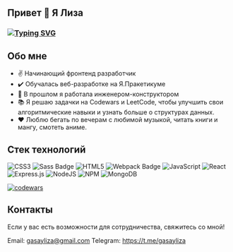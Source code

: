 ## Привет 👋 Я Лиза
### [![Typing SVG](https://readme-typing-svg.herokuapp.com?color=%2336BCF7&lines=Начинающий+веб-разработчик)](https://git.io/typing-svg)

## Обо мне

- ✌️ Начинающий фронтенд разработчик
- ✔️ Обучалась веб-разработке на Я.Пракетикуме
- 📝 В прошлом я работала инженером-конструктором
- 📚 Я решаю задачки на Codewars и LeetCode, чтобы улучшить свои алгоритмические навыки и узнать больше о структурах данных.
- ❤️ Люблю бегать по вечерам с любимой музыкой, читать книги и мангу, смотеть аниме. 

## Стек технологий
![CSS3](https://img.shields.io/badge/css3-%231572B6.svg?style=for-the-badge&logo=css3&logoColor=white)
![Sass Badge](https://img.shields.io/badge/Sass-C69?logo=sass&logoColor=fff&style=flat)
![HTML5](https://img.shields.io/badge/html5-%23E34F26.svg?style=for-the-badge&logo=html5&logoColor=white)
![Webpack Badge](https://img.shields.io/badge/Webpack-8DD6F9?logo=webpack&logoColor=000&style=flat)
![JavaScript](https://img.shields.io/badge/javascript-%23323330.svg?style=for-the-badge&logo=javascript&logoColor=%23F7DF1E)
![React](https://img.shields.io/badge/react-%2320232a.svg?style=for-the-badge&logo=react&logoColor=%2361DAFB)
![Express.js](https://img.shields.io/badge/express.js-%23404d59.svg?style=for-the-badge&logo=express&logoColor=%2361DAFB)
![NodeJS](https://img.shields.io/badge/node.js-6DA55F?style=for-the-badge&logo=node.js&logoColor=white)
![NPM](https://img.shields.io/badge/NPM-%23CB3837.svg?style=for-the-badge&logo=npm&logoColor=white)
![MongoDB](https://img.shields.io/badge/MongoDB-%234ea94b.svg?style=for-the-badge&logo=mongodb&logoColor=white)

[![codewars](https://www.codewars.com/users/Gasay%20Liza/badges/large)](https://www.codewars.com/users/Gasay%20Liza) 

## Контакты
Если у вас есть возможности для сотрудничества, свяжитесь со мной!

Email: gasayliza@gmail.com
Telegram: https://t.me/gasayliza
